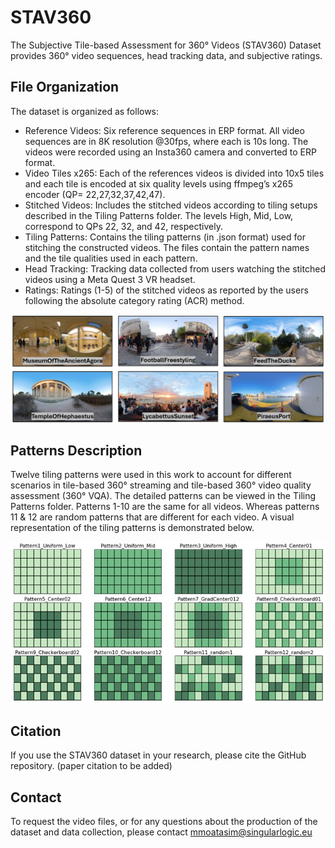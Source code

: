 # STAV360
The Subjective Tile-based Assessment for 360° Videos (STAV360) Dataset provides 360° video sequences, head tracking data, and subjective ratings.


## File Organization
The dataset is organized as follows:
  - Reference Videos: Six reference sequences in ERP format. All video sequences are in 8K resolution @30fps, where each is 10s long. The videos were recorded using an Insta360 camera and converted to ERP format.
  - Video Tiles x265: Each of the references videos is divided into 10x5 tiles and each tile is encoded at six quality levels using ffmpeg’s x265 encoder (QP= 22,27,32,37,42,47).
  - Stitched Videos: Includes the stitched videos according to tiling setups described in the Tiling Patterns folder. The levels High, Mid, Low, correspond to QPs 22, 32, and 42, respectively.
  - Tiling Patterns: Contains the tiling patterns (in .json format) used for stitching the constructed videos. The files contain the pattern names and the tile qualities used in each pattern.
  - Head Tracking: Tracking data collected from users watching the stitched videos using a Meta Quest 3 VR headset.
  - Ratings: Ratings (1-5) of the stitched videos as reported by the users following the absolute category rating (ACR) method.


![](./images/Screenshots.jpg)  

## Patterns Description

Twelve tiling patterns were used in this work to account for different scenarios in tile-based 360° streaming and tile-based 360° video quality assessment (360° VQA). The detailed patterns can be viewed in the Tiling Patterns folder. Patterns 1-10 are the same for all videos. Whereas patterns 11 & 12 are random patterns that are different for each video. A visual representation of the tiling patterns is demonstrated below.


![](./images/Tiling_Patterns.jpg) 


## Citation
If you use the STAV360 dataset in your research, please cite the GitHub repository.
(paper citation to be added)

## Contact
To request the video files, or for any questions about the production of the dataset and data collection, please contact mmoatasim@singularlogic.eu

